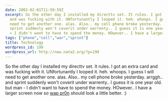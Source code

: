 ```yaml
---
date: 2002-02-01T11:59:59Z
excerpt: So the other day I installed my directtv set. It rules. I got an extra card
  and was fucking with it. UNfortunantly I looped it. heh. whoops. I guess I will
  need to get another one. alas. Also.. my cell phone broke yesterday. arrggh.. and
  sprint suddenly won't coverit under warrenty.. I guess it is one year old. but man
  - I didn't want to have to spend the money. HOwever.. I have a larger screen...
tags: ["phone","cell","war","sprint"]
title: Technology
wordpress_id: 199
wordpress_url: http://new.nata2.org/?p=199
---
```


So the other day I installed my directtv set. It rules. I got an extra card and was fucking with it. UNfortunantly I looped it. heh. whoops. I guess I will need to get another one. alas. Also.. my cell phone broke yesterday. arrggh.. and sprint suddenly won't coverit under warrenty.. I guess it is one year old. but man - I didn't want to have to spend the money. HOwever.. I have a larger screen now so <a href="http://www.phonerotica.com">wap pr0n</a> should look a little better. :)

